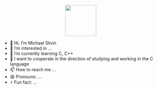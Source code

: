 <div id="header" align="center">
  <img src="https://media.giphy.com/media/M9gbBd9nbDrOTu1Mqx/giphy.gif" width="100"/>
</div>




- 👋 Hi, I’m Michael Slivin
- 👀 I’m interested in ...
- 🌱 I’m currently learning C, C++
- 💞️ I want to cooperate in the direction of studying and working in the C language
- 📫 How to reach me ...
- 😄 Pronouns: ...
- ⚡ Fun fact: ...

<!---
Sliva721/Sliva721 is a ✨ special ✨ repository because its `README.md` (this file) appears on your GitHub profile.
You can click the Preview link to take a look at your changes.
--->
